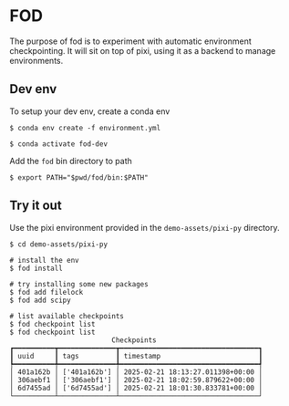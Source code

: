 # FOD

The purpose of fod is to experiment with automatic environment
checkpointing. It will sit on top of pixi, using it as a backend
to manage environments.

## Dev env

To setup your dev env, create a conda env

```
$ conda env create -f environment.yml 

$ conda activate fod-dev
```

Add the `fod` bin directory to path
```
$ export PATH="$pwd/fod/bin:$PATH"
```

## Try it out

Use the pixi environment provided in the `demo-assets/pixi-py` directory.

```
$ cd demo-assets/pixi-py

# install the env
$ fod install

# try installing some new packages
$ fod add filelock
$ fod add scipy

# list available checkpoints
$ fod checkpoint list
$ fod checkpoint list   
                         Checkpoints                          
┏━━━━━━━━━━┳━━━━━━━━━━━━━━┳━━━━━━━━━━━━━━━━━━━━━━━━━━━━━━━━━━┓
┃ uuid     ┃ tags         ┃ timestamp                        ┃
┡━━━━━━━━━━╇━━━━━━━━━━━━━━╇━━━━━━━━━━━━━━━━━━━━━━━━━━━━━━━━━━┩
│ 401a162b │ ['401a162b'] │ 2025-02-21 18:13:27.011398+00:00 │
│ 306aebf1 │ ['306aebf1'] │ 2025-02-21 18:02:59.879622+00:00 │
│ 6d7455ad │ ['6d7455ad'] │ 2025-02-21 18:01:30.833781+00:00 │
└──────────┴──────────────┴──────────────────────────────────┘
```